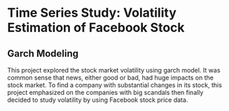 # Time Series Study: Volatility Estimation of Facebook Stock 
## Garch Modeling

This project explored the stock market volatility using garch model. It was common sense that news, either good or bad, had huge impacts on the stock market. To find a company with substantial changes in its stock, this project emphasized on the companies with big scandals then finally decided to study volatility by using Facebook stock price data.
